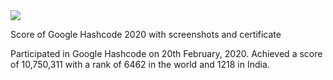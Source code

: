 <img src="https://www.google.com/images/branding/googlelogo/2x/googlelogo_color_272x92dp.png">


Score of Google Hashcode 2020 with screenshots and certificate 

Participated in Google Hashcode on 20th February, 2020.
Achieved a score of 10,750,311 with a rank of 6462 in the world and 1218 in India.